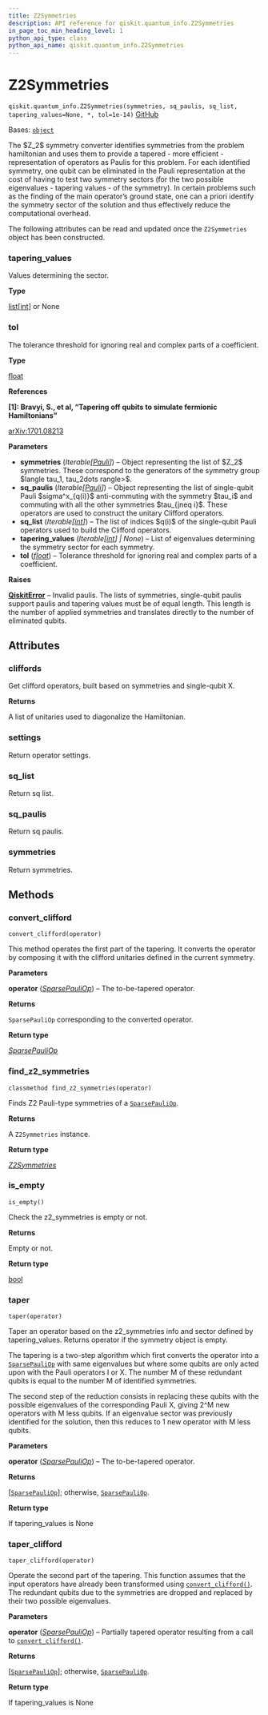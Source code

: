 ```yaml
---
title: Z2Symmetries
description: API reference for qiskit.quantum_info.Z2Symmetries
in_page_toc_min_heading_level: 1
python_api_type: class
python_api_name: qiskit.quantum_info.Z2Symmetries
---
```


# Z2Symmetries

<span id="qiskit.quantum_info.Z2Symmetries" />

`qiskit.quantum_info.Z2Symmetries(symmetries, sq_paulis, sq_list, tapering_values=None, *, tol=1e-14)` [GitHub](https://github.com/qiskit/qiskit/tree/stable/0.25/qiskit/quantum_info/analysis/z2_symmetries.py "view source code")

Bases: [`object`](https://docs.python.org/3/library/functions.html#object "(in Python v3.12)")

The \$Z\_2\$ symmetry converter identifies symmetries from the problem hamiltonian and uses them to provide a tapered - more efficient - representation of operators as Paulis for this problem. For each identified symmetry, one qubit can be eliminated in the Pauli representation at the cost of having to test two symmetry sectors (for the two possible eigenvalues - tapering values - of the symmetry). In certain problems such as the finding of the main operator’s ground state, one can a priori identify the symmetry sector of the solution and thus effectively reduce the computational overhead.

The following attributes can be read and updated once the `Z2Symmetries` object has been constructed.

<span id="qiskit.quantum_info.Z2Symmetries.tapering_values" />

### tapering\_values

Values determining the sector.

**Type**

[list](https://docs.python.org/3/library/stdtypes.html#list "(in Python v3.12)")\[[int](https://docs.python.org/3/library/functions.html#int "(in Python v3.12)")] or None

<span id="qiskit.quantum_info.Z2Symmetries.tol" />

### tol

The tolerance threshold for ignoring real and complex parts of a coefficient.

**Type**

[float](https://docs.python.org/3/library/functions.html#float "(in Python v3.12)")

**References**

**\[1]: Bravyi, S., et al, “Tapering off qubits to simulate fermionic Hamiltonians”**

[arXiv:1701.08213](https://arxiv.org/abs/1701.08213)

**Parameters**

*   **symmetries** (*Iterable\[*[*Pauli*](qiskit.quantum_info.Pauli "qiskit.quantum_info.Pauli")*]*) – Object representing the list of \$Z\_2\$ symmetries. These correspond to the generators of the symmetry group \$langle tau\_1, tau\_2dots rangle>\$.
*   **sq\_paulis** (*Iterable\[*[*Pauli*](qiskit.quantum_info.Pauli "qiskit.quantum_info.Pauli")*]*) – Object representing the list of single-qubit Pauli \$sigma^x\_\{q(i)}\$ anti-commuting with the symmetry \$tau\_i\$ and commuting with all the other symmetries \$tau\_\{jneq i}\$. These operators are used to construct the unitary Clifford operators.
*   **sq\_list** (*Iterable\[*[*int*](https://docs.python.org/3/library/functions.html#int "(in Python v3.12)")*]*) – The list of indices \$q(i)\$ of the single-qubit Pauli operators used to build the Clifford operators.
*   **tapering\_values** (*Iterable\[*[*int*](https://docs.python.org/3/library/functions.html#int "(in Python v3.12)")*] | None*) – List of eigenvalues determining the symmetry sector for each symmetry.
*   **tol** ([*float*](https://docs.python.org/3/library/functions.html#float "(in Python v3.12)")) – Tolerance threshold for ignoring real and complex parts of a coefficient.

**Raises**

[**QiskitError**](exceptions#qiskit.exceptions.QiskitError "qiskit.exceptions.QiskitError") – Invalid paulis. The lists of symmetries, single-qubit paulis support paulis and tapering values must be of equal length. This length is the number of applied symmetries and translates directly to the number of eliminated qubits.

## Attributes

<span id="qiskit.quantum_info.Z2Symmetries.cliffords" />

### cliffords

Get clifford operators, built based on symmetries and single-qubit X.

**Returns**

A list of unitaries used to diagonalize the Hamiltonian.

<span id="qiskit.quantum_info.Z2Symmetries.settings" />

### settings

Return operator settings.

<span id="qiskit.quantum_info.Z2Symmetries.sq_list" />

### sq\_list

Return sq list.

<span id="qiskit.quantum_info.Z2Symmetries.sq_paulis" />

### sq\_paulis

Return sq paulis.

<span id="qiskit.quantum_info.Z2Symmetries.symmetries" />

### symmetries

Return symmetries.

## Methods

### convert\_clifford

<span id="qiskit.quantum_info.Z2Symmetries.convert_clifford" />

`convert_clifford(operator)`

This method operates the first part of the tapering. It converts the operator by composing it with the clifford unitaries defined in the current symmetry.

**Parameters**

**operator** ([*SparsePauliOp*](qiskit.quantum_info.SparsePauliOp "qiskit.quantum_info.operators.symplectic.sparse_pauli_op.SparsePauliOp")) – The to-be-tapered operator.

**Returns**

`SparsePauliOp` corresponding to the converted operator.

**Return type**

[*SparsePauliOp*](qiskit.quantum_info.SparsePauliOp "qiskit.quantum_info.operators.symplectic.sparse_pauli_op.SparsePauliOp")

### find\_z2\_symmetries

<span id="qiskit.quantum_info.Z2Symmetries.find_z2_symmetries" />

`classmethod find_z2_symmetries(operator)`

Finds Z2 Pauli-type symmetries of a [`SparsePauliOp`](qiskit.quantum_info.SparsePauliOp "qiskit.quantum_info.SparsePauliOp").

**Returns**

A `Z2Symmetries` instance.

**Return type**

[*Z2Symmetries*](#qiskit.quantum_info.Z2Symmetries "qiskit.quantum_info.analysis.z2_symmetries.Z2Symmetries")

### is\_empty

<span id="qiskit.quantum_info.Z2Symmetries.is_empty" />

`is_empty()`

Check the z2\_symmetries is empty or not.

**Returns**

Empty or not.

**Return type**

[bool](https://docs.python.org/3/library/functions.html#bool "(in Python v3.12)")

### taper

<span id="qiskit.quantum_info.Z2Symmetries.taper" />

`taper(operator)`

Taper an operator based on the z2\_symmetries info and sector defined by tapering\_values. Returns operator if the symmetry object is empty.

The tapering is a two-step algorithm which first converts the operator into a [`SparsePauliOp`](qiskit.quantum_info.SparsePauliOp "qiskit.quantum_info.SparsePauliOp") with same eigenvalues but where some qubits are only acted upon with the Pauli operators I or X. The number M of these redundant qubits is equal to the number M of identified symmetries.

The second step of the reduction consists in replacing these qubits with the possible eigenvalues of the corresponding Pauli X, giving 2^M new operators with M less qubits. If an eigenvalue sector was previously identified for the solution, then this reduces to 1 new operator with M less qubits.

**Parameters**

**operator** ([*SparsePauliOp*](qiskit.quantum_info.SparsePauliOp "qiskit.quantum_info.operators.symplectic.sparse_pauli_op.SparsePauliOp")) – The to-be-tapered operator.

**Returns**

\[[`SparsePauliOp`](qiskit.quantum_info.SparsePauliOp "qiskit.quantum_info.SparsePauliOp")]; otherwise, [`SparsePauliOp`](qiskit.quantum_info.SparsePauliOp "qiskit.quantum_info.SparsePauliOp").

**Return type**

If tapering\_values is None

### taper\_clifford

<span id="qiskit.quantum_info.Z2Symmetries.taper_clifford" />

`taper_clifford(operator)`

Operate the second part of the tapering. This function assumes that the input operators have already been transformed using [`convert_clifford()`](#qiskit.quantum_info.Z2Symmetries.convert_clifford "qiskit.quantum_info.Z2Symmetries.convert_clifford"). The redundant qubits due to the symmetries are dropped and replaced by their two possible eigenvalues.

**Parameters**

**operator** ([*SparsePauliOp*](qiskit.quantum_info.SparsePauliOp "qiskit.quantum_info.operators.symplectic.sparse_pauli_op.SparsePauliOp")) – Partially tapered operator resulting from a call to [`convert_clifford()`](#qiskit.quantum_info.Z2Symmetries.convert_clifford "qiskit.quantum_info.Z2Symmetries.convert_clifford").

**Returns**

\[[`SparsePauliOp`](qiskit.quantum_info.SparsePauliOp "qiskit.quantum_info.SparsePauliOp")]; otherwise, [`SparsePauliOp`](qiskit.quantum_info.SparsePauliOp "qiskit.quantum_info.SparsePauliOp").

**Return type**

If tapering\_values is None

